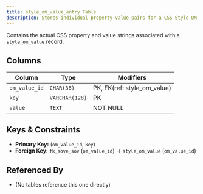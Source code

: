```yaml
---
title: style_om_value_entry Table
description: Stores individual property-value pairs for a CSS Style OM value.
---
```


Contains the actual CSS property and value strings associated with a `style_om_value` record.

## Columns

| Column      | Type          | Modifiers                   |
|-------------|---------------|-----------------------------|
| `om_value_id`| `CHAR(36)`    | PK, FK(ref: style_om_value) |
| `key`       | `VARCHAR(128)`| PK                          |
| `value`     | `TEXT`        | NOT NULL                    |

## Keys & Constraints

- **Primary Key:** (`om_value_id`, `key`)
- **Foreign Key:** `fk_sove_sov` (`om_value_id`) -> `style_om_value` (`om_value_id`)

## Referenced By

- (No tables reference this one directly) 